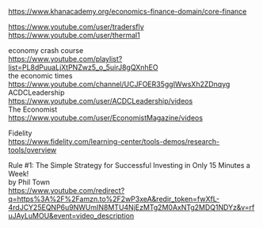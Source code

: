       
      
https://www.khanacademy.org/economics-finance-domain/core-finance      
       
      
      
      
https://www.youtube.com/user/tradersfly      
https://www.youtube.com/user/thermal1      
      
economy crash course      
https://www.youtube.com/playlist?list=PL8dPuuaLjXtPNZwz5_o_5uirJ8gQXnhEO      
the economic times      
https://www.youtube.com/channel/UCJFOER35ggIWwsXh2ZDnqyg      
ACDCLeadership      
https://www.youtube.com/user/ACDCLeadership/videos      
The Economist      
https://www.youtube.com/user/EconomistMagazine/videos      


Fidelity    
https://www.fidelity.com/learning-center/tools-demos/research-tools/overview     




Rule #1: The Simple Strategy for Successful Investing in Only 15 Minutes a Week!    
by Phil Town     
https://www.youtube.com/redirect?q=https%3A%2F%2Famzn.to%2F2wP3xeA&redir_token=fwXfL-4rdJCY25EQNP6u9NWUmIN8MTU4NjEzMTg2M0AxNTg2MDQ1NDYz&v=rfuJAyLuMOU&event=video_description      





      
      
      
      
      
   
      
